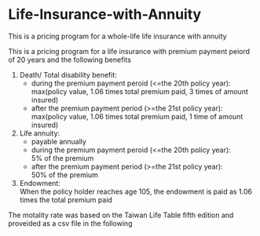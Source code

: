 # Life-Insurance-with-Annuity
This is a pricing program for a whole-life life insurance with annuity

This is a pricing program for a life insurance with premium payment peiord of 20 years and the following benefits
1. Death/ Total disability benefit:
   - during the premium payment peroid (<=the 20th policy year):</br> 
     max(policy value, 1.06 times total premium paid, 3 times of amount insured)</br> 
   - after the premium payment period (>=the 21st policy year):</br> 
     max(policy value, 1.06 times total premium paid, 1 time of amount insured)</br> 
2. Life annuity:</br> 
   - payable annually 
   - during the premium payment peroid (<=the 20th policy year):</br> 
     5% of the premium</br> 
   - after the premium payment period (>=the 21st policy year):</br>
     50% of the premium</br> 
3. Endowment:</br> 
   When the policy holder reaches age 105, the endowment is paid as 1.06 times the total premium paid

The motality rate was based on the Taiwan Life Table fifth edition and proveided as a csv file in the following 

